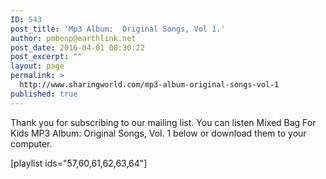 ```yaml
---
ID: 543
post_title: 'Mp3 Album:  Original Songs, Vol 1.'
author: pmbenp@earthlink.net
post_date: 2016-04-01 00:30:22
post_excerpt: ""
layout: page
permalink: >
  http://www.sharingworld.com/mp3-album-original-songs-vol-1
published: true
---
```

Thank you for subscribing to our mailing list. You can listen Mixed Bag For Kids MP3 Album: Original Songs, Vol. 1 below or download them to your computer.

[playlist ids="57,60,61,62,63,64"]